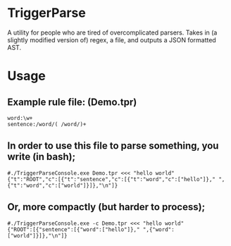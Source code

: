# TriggerParse
A utility for people who are tired of overcomplicated parsers. Takes in (a slightly modified version of) regex, a file, and outputs a JSON formatted AST.
# Usage
## Example rule file: (Demo.tpr)
```
word:\w+
sentence:/word/( /word/)+
```
## In order to use this file to parse something, you write (in bash);
```
#./TriggerParseConsole.exe Demo.tpr <<< "hello world"
{"t":"ROOT","c":[{"t":"sentence","c":[{"t":"word","c":["hello"]}," ",{"t":"word","c":["world"]}]},"\n"]}
```
## Or, more compactly (but harder to process);
```
#./TriggerParseConsole.exe -c Demo.tpr <<< "hello world"
{"ROOT":[{"sentence":[{"word":["hello"]}," ",{"word":["world"]}]},"\n"]}
```
